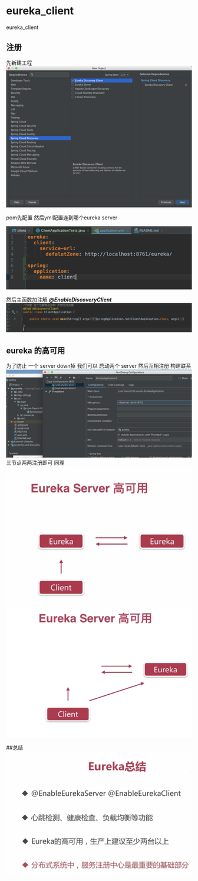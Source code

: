 # eureka_client
eureka_client

## 注册
先新建工程
![1](https://github.com/Francis11h/eureka_client/blob/master/image/1.png)

pom先配置 
然后yml配置连到哪个eureka server

![2](https://github.com/Francis11h/eureka_client/blob/master/image/2.png)

然后主函数加注解
***@EnableDiscoveryClient***
![3](https://github.com/Francis11h/eureka_client/blob/master/image/3.png)




## eureka 的高可用
为了防止 一个 server down掉 我们可以 启动两个 server 然后互相注册 构建联系 
![4](https://github.com/Francis11h/eureka_client/blob/master/image/4.png)
  三节点两两注册即可 同理
![6](https://github.com/Francis11h/eureka_client/blob/master/image/6.png)
![7](https://github.com/Francis11h/eureka_client/blob/master/image/7.png)



##总结
![5](https://github.com/Francis11h/eureka_client/blob/master/image/5.png)
